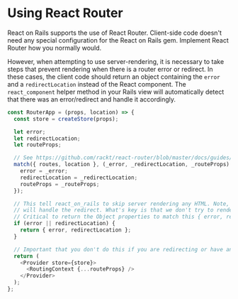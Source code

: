 # Using React Router
React on Rails supports the use of React Router. Client-side code doesn't need any special configuration for the React on Rails gem. Implement React Router how you normally would. 

However, when attempting to use server-rendering, it is necessary to take steps that prevent rendering when there is a router error or redirect. In these cases, the client code should return an object containing the `error` and a `redirectLocation` instead of the React component. The `react_component` helper method in your Rails view will automatically detect that there was an error/redirect and handle it accordingly.

```js
const RouterApp = (props, location) => {
  const store = createStore(props);

  let error;
  let redirectLocation;
  let routeProps;

  // See https://github.com/rackt/react-router/blob/master/docs/guides/advanced/ServerRendering.md
  match({ routes, location }, (_error, _redirectLocation, _routeProps) => {
    error = _error;
    redirectLocation = _redirectLocation;
    routeProps = _routeProps;
  });

  // This tell react_on_rails to skip server rendering any HTML. Note, client rendering
  // will handle the redirect. What's key is that we don't try to render.
  // Critical to return the Object properties to match this { error, redirectLocation }
  if (error || redirectLocation) {
    return { error, redirectLocation };
  }

  // Important that you don't do this if you are redirecting or have an error.
  return (
    <Provider store={store}>
      <RoutingContext {...routeProps} />
    </Provider>
  );
};
```
